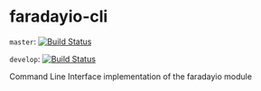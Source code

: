 # faradayio-cli
`master`: [![Build Status](https://travis-ci.org/FaradayRF/faradayio-cli.svg?branch=master)](https://travis-ci.org/FaradayRF/faradayio-cli)

`develop`: [![Build Status](https://travis-ci.org/FaradayRF/faradayio-cli.svg?branch=develop)](https://travis-ci.org/FaradayRF/faradayio-cli)

Command Line Interface implementation of the faradayio module
